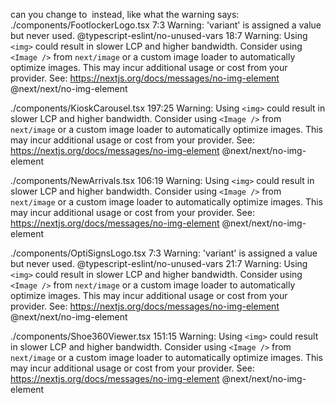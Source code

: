 can you change to <Image /> instead, like what the warning says:
./components/FootlockerLogo.tsx
7:3  Warning: 'variant' is assigned a value but never used.  @typescript-eslint/no-unused-vars
18:7  Warning: Using `<img>` could result in slower LCP and higher bandwidth. Consider using `<Image />` from `next/image` or a custom image loader to automatically optimize images. This may incur additional usage or cost from your provider. See: https://nextjs.org/docs/messages/no-img-element  @next/next/no-img-element

./components/KioskCarousel.tsx
197:25  Warning: Using `<img>` could result in slower LCP and higher bandwidth. Consider using `<Image />` from `next/image` or a custom image loader to automatically optimize images. This may incur additional usage or cost from your provider. See: https://nextjs.org/docs/messages/no-img-element  @next/next/no-img-element

./components/NewArrivals.tsx
106:19  Warning: Using `<img>` could result in slower LCP and higher bandwidth. Consider using `<Image />` from `next/image` or a custom image loader to automatically optimize images. This may incur additional usage or cost from your provider. See: https://nextjs.org/docs/messages/no-img-element  @next/next/no-img-element

./components/OptiSignsLogo.tsx
7:3  Warning: 'variant' is assigned a value but never used.  @typescript-eslint/no-unused-vars
21:7  Warning: Using `<img>` could result in slower LCP and higher bandwidth. Consider using `<Image />` from `next/image` or a custom image loader to automatically optimize images. This may incur additional usage or cost from your provider. See: https://nextjs.org/docs/messages/no-img-element  @next/next/no-img-element

./components/Shoe360Viewer.tsx
151:15  Warning: Using `<img>` could result in slower LCP and higher bandwidth. Consider using `<Image />` from `next/image` or a custom image loader to automatically optimize images. This may incur additional usage or cost from your provider. See: https://nextjs.org/docs/messages/no-img-element  @next/next/no-img-element